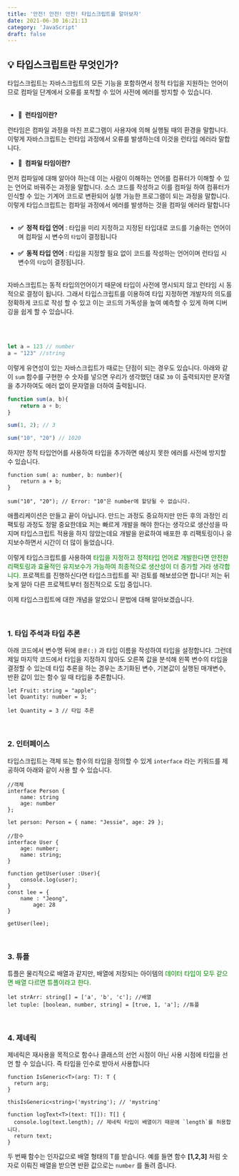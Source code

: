 ```yaml
---
title: '안전! 안전! 안전! 타입스크립트를 알아보자'
date: 2021-06-30 16:21:13
category: 'JavaScript'
draft: false
---
```

## 💡 타입스크립트란 무엇인가?

타입스크립트는 자바스크립트의 모든 기능을 포함하면서 정적 타입을 지원하는 언어이므로 컴파일 단계에서 오류를 포착할 수 있어 사전에 에러를 방지할 수 있습니다.
<br><br>

- **🎯&nbsp; 런타임이란?**

런타임은 컴파일 과정을 마친 프로그램이 사용자에 의해 실행될 때의 환경을 말합니다. 이렇게 자바스크립트는 런타임 과정에서 오류를 발생하는데 이것을 런타임 에러라 말합니다. 

- **🎯&nbsp; 컴파일 타임이란?**

먼저 컴파일에 대해 알아야 하는데 이는 사람이 이해하는 언어를 컴퓨터가 이해할 수 있는 언어로 바꿔주는 과정을 말합니다. 소스 코드를 작성하고 이를 컴파일 하여 컴퓨터가 인식할 수 있는 기계어 코드로 변환되어 실행 가능한 프로그램이 되는 과정을 말합니다. 이렇게 타입스크립트는 컴파일 과정에서 에러를 발생하는 것을 컴파일 에러라 말합니다
<br><br>

- **✅&nbsp; 정적 타입 언어** : 타입을 미리 지정하고 지정된 타입대로 코드를 기술하는 언어이며 컴파일 시 변수의 `타입`이 결정됩니다
<br><br>
- **✅&nbsp; 동적 타입 언어** : 타입을 지정할 필요 없이 코드를 작성하는 언어이며 런타임 시 변수의 `타입`이 결정됩니다.<br><br>

자바스크립트는 동적 타입의언어이기 때문에 타입이 사전에 명시되지 않고 런타임 시 동적으로 결정이 됩니다. 그래서 타입스크립트를 이용하여 타입 지정하면 개발자의 의도를 정확하게 코드로 작성 할 수 있고 이는 코드의 가독성을 높여 예측할 수 있게 하며 디버깅을 쉽게 할 수 있습니다.

<br><br>

```jsx
let a = 123 // number
a = "123" //string
```

이렇게 유연성이 있는 자바스크립트가 때로는 단점이 되는 경우도 있습니다. 아래와 같이 `sum` 함수를 구현한 수 숫자를 넣으면 우리가 생각했던 대로 `30` 이 출력되지만 문자열을 추가하여도 에러 없이 문자열을 더하여 출력됩니다.

```jsx
function sum(a, b){
	return a + b;
}

sum(1, 2); // 3

sum("10", "20") // 1020
```

하지만 정적 타입언어를 사용하여 타입을 추가하면 예상지 못한 에러를 사전에 방지할 수 있습니다.

```tsx
function sum( a: number, b: number){
	return a + b;
}

sum("10", "20"); // Error: "10"은 number에 할당될 수 없습니다.
```

애플리케이션은 만들고 끝이 아닙니다. 만드는 과정도 중요하지만 만든 후의 과정인 리팩토링 과정도 정말 중요한데요 저는 빠르게 개발을 해야 한다는 생각으로 생산성을 따지며 타입스크립트 적용을 하지 않았는데요 개발을 완료하여 배포한 후 리팩토링이나 유지보수하면서 시간이 더 많이 들었습니다.

이렇게 타입스크립트를 사용하여 <span style="color : green">타입을 지정하고 정적타입 언어로 개발한다면 안전한 리팩토링과 효율적인 유지보수가 가능하여 최종적으로 생산성이 더 증가할 거라 생각합니다.</span> 프로젝트를 진행하신다면 타입스크립트를 꼭! 검토를 해보셨으면 합니다! 저는 뒤늦게 알아 다른 프로젝트부터 점진적으로 도입 중입니다.

이제 타입스크립트에 대한 개념을 알았으니 문법에 대해 알아보겠습니다. 

<br>

### 1. 타입 주석과 타입 추론

아래 코드에서 변수명 뒤에 `콜론(:)` 과 타입 이름을 작성하여 타입을 설정합니다. 그런데 제일 마지막 코드에서 타입을 지정하지 않아도 오른쪽 값을 분석해 왼쪽 변수의 타입을 결정할 수 있는데 타입 추론을 하는 경우는 초기화된 변수, 기본값이 실행된 매개변수, 반환 값이 있는 함수 일 때 타입을 추론합니다. 

```tsx
let Fruit: string = "apple";
let Quantity: number = 3;

let Quantity = 3 // 타입 추론
```
<br>

### 2. 인터페이스

타입스크립트는 객체 또는 함수의 타입을 정의할 수 있게 `interface` 라는 키워드를 제공하여 아래와 같이 사용 할 수 있습니다.

```tsx
//객체
interface Person {
    name: string
    age: number
};

let person: Person = { name: "Jessie", age: 29 };

//함수
interface User {
    age: number;
    name: string;
}

function getUser(user :User){
    console.log(user);
}
const lee = {
    name : "Jeong",
		age: 28
}

getUser(lee);
```
<br>

### 3. 튜플

튜플은 물리적으로 배열과 같지만, 배열에 저장되는 아이템의 <span style="color: green">데이터 타입이 모두 같으면 배열 다르면 튜플이라고 한다.</span>

```tsx
let strArr: string[] = ['a', 'b', 'c']; //배열
let tuple: [boolean, number, string] = [true, 1, 'a']; //튜플
```
<br>

### 4. 제네릭

제네릭은 재사용을 목적으로 함수나 클래스의 선언 시점이 아닌 사용 시점에 타입을 선언 할 수 있습니다. 즉 타입을 인수로 받아서 사용합니다

```tsx
function IsGeneric<T>(arg: T): T {
  return arg;
}

thisIsGeneric<string>('mystring'); // 'mystring'

function logText<T>(text: T[]): T[] {
  console.log(text.length); // 제네릭 타입이 배열이기 때문에 `length`를 허용합니다.
  return text;
}
```

두 번째 함수는 인자값으로 배열 형태의 T를 받습니다. 예를 들면 함수 **[1,2,3]** 처럼 숫자로 이뤄진 배열을 받으면 반환 값으로는 `number` 를 돌려 줍니다.
